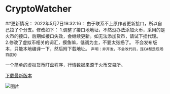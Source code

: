 # CryptoWatcher
##更新情况：
  2022年5月7日19:32:16：
  由于联系不上原作者更新接口，所以自己拉了个分支。修改如下：
  1.调整了接口地地址，不然没办法添加火币，采用的是火币的接口，后期如接口失效，会继续更新。如无法添加货币，请试下挂代理。
  2.修改了虚拟币相关的词汇，摸鱼嘛，低调为主，不要太张扬了。
不会发布版本，只能本地编译一下，然后附下载地址。
`声明：非开发，不会改代码，连C#都是现场百度的`

一个简单的虚拟货币盯盘程序，行情数据来源于火币交易所。

[下载最新版本](https://mrlin.net/Wiki助手.zip)


![图片](https://user-images.githubusercontent.com/5013989/167252367-f0088b59-27d4-4854-a70e-a0dffc8fe63a.png)
